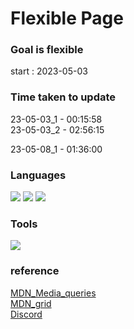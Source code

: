 # Flexible Page

### Goal is flexible
start : 2023-05-03

### Time taken to update

23-05-03_1 - 00:15:58  
23-05-03_2 - 02:56:15  

23-05-08_1 - 01:36:00

### Languages

<div>
    <img src="https://img.shields.io/badge/HTML5-E34F26?style=flat&logo=HTML5&logoColor=white" />
    <img src="https://img.shields.io/badge/CSS3-1572B6?style=flat&logo=CSS3&logoColor=white" />
    <img src="https://img.shields.io/badge/JavaScript-F7DF1E?style=flat&logo=JavaScript&logoColor=white" />
</div>

### Tools

<div>
    <img src="https://img.shields.io/badge/Visual%20Studio%20Code-007ACC?style=flat&logo=VisualStudioCode&logoColor=white" />
</div>

### reference

[MDN_Media_queries](https://developer.mozilla.org/ko/docs/Learn/CSS/CSS_layout/Media_queries)  
[MDN_grid](https://developer.mozilla.org/en-US/docs/Web/CSS/grid)  
[Discord](https://discord.com/)  
